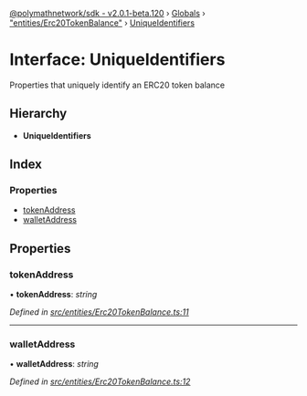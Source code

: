 [@polymathnetwork/sdk - v2.0.1-beta.120](../README.md) › [Globals](../globals.md) › ["entities/Erc20TokenBalance"](../modules/_entities_erc20tokenbalance_.md) › [UniqueIdentifiers](_entities_erc20tokenbalance_.uniqueidentifiers.md)

# Interface: UniqueIdentifiers

Properties that uniquely identify an ERC20 token balance

## Hierarchy

- **UniqueIdentifiers**

## Index

### Properties

- [tokenAddress](_entities_erc20tokenbalance_.uniqueidentifiers.md#tokenaddress)
- [walletAddress](_entities_erc20tokenbalance_.uniqueidentifiers.md#walletaddress)

## Properties

### tokenAddress

• **tokenAddress**: _string_

_Defined in [src/entities/Erc20TokenBalance.ts:11](https://github.com/PolymathNetwork/polymath-sdk/blob/1da5bc5/src/entities/Erc20TokenBalance.ts#L11)_

---

### walletAddress

• **walletAddress**: _string_

_Defined in [src/entities/Erc20TokenBalance.ts:12](https://github.com/PolymathNetwork/polymath-sdk/blob/1da5bc5/src/entities/Erc20TokenBalance.ts#L12)_
